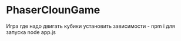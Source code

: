 ﻿# PhaserClounGame
Игра где надо двигать кубики
установить зависимости - npm i
для запуска node app.js
